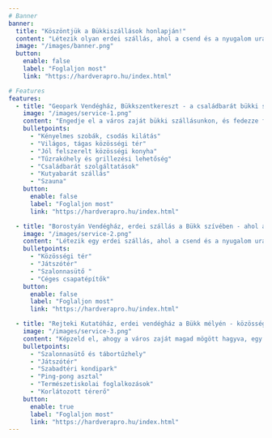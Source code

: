 ```yaml
---
# Banner
banner:
  title: "Köszöntjük a Bükkiszállások honlapján!"
  content: "Létezik olyan erdei szállás, ahol a csend és a nyugalom uralkodik, ahol a madárcsicsergés a reggeli ébresztő, és ahol a csillagos égbolt a legszebb díszlet a romantikus estékhez."
  image: "/images/banner.png"
  button:
    enable: false
    label: "Foglaljon most"
    link: "https://hardverapro.hu/index.html"

# Features
features:
  - title: "Geopark Vendégház, Bükkszentkereszt - a családbarát bükki szálláshely"
    image: "/images/service-1.png"
    content: "Engedje el a város zaját bükki szállásunkon, és fedezze fel a Bükk szívében rejtőző varázslatos világot! A Geopark Vendégház bükkszentkereszti szálláshelyünk ideális választás gyerekes családok és baráti társaságok számára, akik szeretnének elmerülni a természet csendjében, és felejthetetlen élményekkel gazdagodni."
    bulletpoints:
      - "Kényelmes szobák, csodás kilátás"
      - "Világos, tágas közösségi tér"
      - "Jól felszerelt közösségi konyha"
      - "Tűzrakóhely és grillezési lehetőség"
      - "Családbarát szolgáltatások"
      - "Kutyabarát szállás"
      - "Szauna"
    button:
      enable: false
      label: "Foglaljon most"
      link: "https://hardverapro.hu/index.html"

  - title: "Borostyán Vendégház, erdei szállás a Bükk szívében - ahol a romantika és a természet összefonódik"
    image: "/images/service-2.png"
    content: "Létezik egy erdei szállás, ahol a csend és a nyugalom uralkodik, ahol a madárcsicsergés a reggeli ébresztő, és ahol a csillagos égbolt a legszebb díszlet a romantikus estékhez. Üdvözlünk a Borostyán vendégházban, Répáshuta csodálatos környezetében, ahol a Bükk-hegység páratlan szépsége és a vendégszeretet harmóniája felejthetetlen élményt nyújt."
    bulletpoints:
      - "Közösségi tér"
      - "Játszótér"
      - "Szalonnasütő "
      - "Céges csapatépítők"
    button:
      enable: false
      label: "Foglaljon most"
      link: "https://hardverapro.hu/index.html"

  - title: "Rejteki Kutatóház, erdei vendégház a Bükk mélyén - közösségi szálláshely osztálykirándulásra, csapatépítőre"
    image: "/images/service-3.png"
    content: "Képzeld el, ahogy a város zaját magad mögött hagyva, egy csendes erdei tisztáson találod magad. Ahol a madarak csicsergése és a fák susogása az egyetlen zene, a friss levegő pedig megtisztítja a tested és a lelked."
    bulletpoints:
      - "Szalonnasütő és tábortűzhely"
      - "Játszótér"
      - "Szabadtéri kondipark"
      - "Ping-pong asztal"
      - "Természetiskolai foglalkozások"
      - "Korlátozott térerő"
    button:
      enable: true
      label: "Foglaljon most"
      link: "https://hardverapro.hu/index.html"
---
```

